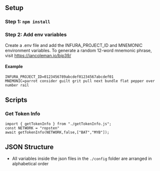 ## Setup
### Step 1: `npm install`
### Step 2: Add env variables
Create a .env file and add the INFURA_PROJECT_ID and MNEMONIC environment variables. To generate a random 12-word mnemonic phrase, visit https://iancoleman.io/bip39/

#### Example
```
INFURA_PROJECT_ID=0123456789abcdef01234567abcdef01
MNEMONIC=parrot consider guilt grit pull next bundle flat pepper over number rail
```

## Scripts
### Get Token Info
```
import { getTokenInfo } from "./getTokenInfo.js";
const NETWORK = "ropsten"
await getTokenInfo(NETWORK,false,["BAT","MYB"]);
```

## JSON Structure
- All variables inside the json files in the `./config` folder are arranged in alphabetical order
